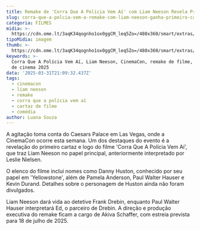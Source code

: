 ```yaml
---
title: Remake de 'Corra Que A Polícia Vem Aí' com Liam Neeson Revela Primeiro Cartaz
slug: corra-que-a-polcia-vem-a-remake-com-liam-neeson-ganha-primeiro-cartaz
categoria: FILMES
midia: >-
  https://cdn.ome.lt/3aqK34qognho1ox0ggCM_leq5Zo=/480x360/smart/extras/conteudos/liam-neeson_CpCvsw1.jpg
tipoMidia: imagem
thumb: >-
  https://cdn.ome.lt/3aqK34qognho1ox0ggCM_leq5Zo=/480x360/smart/extras/conteudos/liam-neeson_CpCvsw1.jpg
keywords: >-
  Corra Que A Polícia Vem Aí, Liam Neeson, CinemaCon, remake de filme, estreias
  de cinema 2025
data: '2025-03-31T21:09:32.437Z'
tags:
  - cinemacon
  - liam neeson
  - remake
  - corra que a polícia vem aí
  - cartaz de filme
  - comédia
author: Luana Souza
---
```


A agitação toma conta do Caesars Palace em Las Vegas, onde a CinemaCon ocorre esta semana. Um dos destaques do evento é a revelação do primeiro cartaz e logo do filme 'Corra Que A Polícia Vem Aí', que traz Liam Neeson no papel principal, anteriormente interpretado por Leslie Nielsen.

O elenco do filme inclui nomes como Danny Huston, conhecido por seu papel em 'Yellowstone', além de Pamela Anderson, Paul Walter Hauser e Kevin Durand. Detalhes sobre o personagem de Huston ainda não foram divulgados.

Liam Neeson dará vida ao detetive Frank Drebin, enquanto Paul Walter Hauser interpretará Ed, o parceiro de Drebin. A direção e produção executiva do remake ficam a cargo de Akiva Schaffer, com estreia prevista para 18 de julho de 2025.
